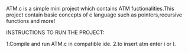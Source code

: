 ATM.c is a simple mini project which contains ATM fuctionalities.This project contain basic concepts of c language such as pointers,recursive functions and more!

INSTRUCTIONS  TO RUN THE PROJECT:

1.Compile and run ATM.c in compatible ide.
2.to insert atm enter i or I.
